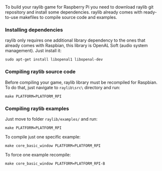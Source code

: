 To build your raylib game for Raspberry Pi you need to download raylib git repository and install some dependencies. raylib already comes with ready-to-use makefiles to compile source code and examples. 

### Installing dependencies

raylib only requires one additional library dependency to the ones that already comes with Raspbian, this library is OpenAL Soft (audio system management). Just install it:

    sudo apt-get install libopenal1 libopenal-dev

### Compiling raylib source code

Before compiling your game, raylib library must be recompiled for Raspbian. To do that, just navigate to `raylib\src\` directory and run:

    make PLATFORM=PLATFORM_RPI

### Compiling raylib examples
Just move to folder `raylib/examples/` and run:

    make PLATFORM=PLATFORM_RPI

To compile just one specific example:

    make core_basic_window PLATFORM=PLATFORM_RPI

To force one example recompile:

    make core_basic_window PLATFORM=PLATFORM_RPI-B
